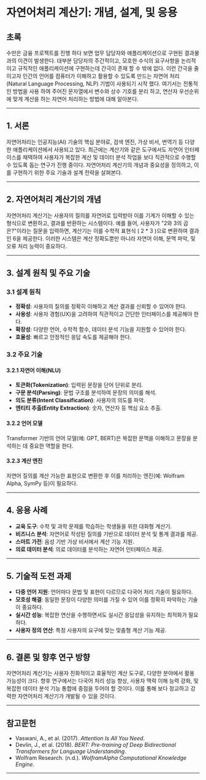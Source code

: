 # 자연어처리 계산기: 개념, 설계, 및 응용

## 초록
수만은 금융 프로젝트를 진행 하다 보면 업무 담당자와 애플리케이션으로 구현된 결과물과의 이견이 발생한다.
대부분 담당자의 주간적이고, 모호한 수식의 요구사항을 논리적이고 규칙적인 애플리케이션에 구현하는데 간극이 존재 할 수 밖에 없다.
이런 간극을 줄이고자 인간의 언어를 컴퓨터가 이해하고 활용할 수 있도록 만드는 자연어 처리(Natural Language Processing, NLP) 기법이 사용되기 시작 했다.
여기서는 전통적인 방법을 사용 하여 주어진 문자열에서 변수와 상수 기호를 분리 하고, 연산자 우선순위에 맞게 계산을 하는 자연어 처리하는 방법에 대해 알아본다.

---

## 1. 서론
자연어처리는 인공지능(AI) 기술의 핵심 분야로, 검색 엔진, 가상 비서, 번역기 등 다양한 애플리케이션에서 사용되고 있다. 최근에는 계산기와 같은 도구에서도 자연어 인터페이스를 채택하여 사용자가 복잡한 계산 및 데이터 분석 작업을 보다 직관적으로 수행할 수 있도록 돕는 연구가 진행 중이다. 자연어처리 계산기의 개념과 중요성을 정의하고, 이를 구현하기 위한 주요 기술과 설계 전략을 살펴본다.

---

## 2. 자연어처리 계산기의 개념
자연어처리 계산기는 사용자의 질의를 자연어로 입력받아 이를 기계가 이해할 수 있는 형식으로 변환하고, 결과를 반환하는 시스템이다. 예를 들어, 사용자가 "2와 3의 곱은?"이라는 질문을 입력하면, 계산기는 이를 수학적 표현식 \( 2 * 3 \)으로 변환하여 결과인 6을 제공한다. 이러한 시스템은 계산 정확도뿐만 아니라 자연어 이해, 문맥 파악, 및 오류 처리 능력이 중요하다.

---

## 3. 설계 원칙 및 주요 기술
### 3.1 설계 원칙
- **정확성**: 사용자의 질의를 정확히 이해하고 계산 결과를 신뢰할 수 있어야 한다.
- **사용성**: 사용자 경험(UX)을 고려하여 직관적이고 간단한 인터페이스를 제공해야 한다.
- **확장성**: 다양한 언어, 수학적 함수, 데이터 분석 기능을 지원할 수 있어야 한다.
- **효율성**: 빠르고 안정적인 응답 속도를 제공해야 한다.

### 3.2 주요 기술
#### 3.2.1 자연어 이해(NLU)
- **토큰화(Tokenization)**: 입력된 문장을 단어 단위로 분리.
- **구문 분석(Parsing)**: 문법 구조를 분석하여 문장의 의미를 해석.
- **의도 분류(Intent Classification)**: 사용자의 의도를 파악.
- **엔티티 추출(Entity Extraction)**: 숫자, 연산자 등 핵심 요소 추출.

#### 3.2.2 언어 모델
Transformer 기반의 언어 모델(예: GPT, BERT)은 복잡한 문맥을 이해하고 문장을 분석하는 데 중요한 역할을 한다. 

#### 3.2.3 계산 엔진
자연어 질의를 계산 가능한 표현으로 변환한 후 이를 처리하는 엔진(예: Wolfram Alpha, SymPy 등)이 필요하다.

---

## 4. 응용 사례
- **교육 도구**: 수학 및 과학 문제를 학습하는 학생들을 위한 대화형 계산기.
- **비즈니스 분석**: 자연어로 작성된 질의를 기반으로 데이터 분석 및 통계 결과를 제공.
- **스마트 가전**: 음성 기반 가상 비서에서 계산 기능 지원.
- **의료 데이터 분석**: 의료 데이터를 분석하는 자연어 인터페이스 제공.

---

## 5. 기술적 도전 과제
- **다중 언어 지원**: 언어마다 문법 및 표현이 다르므로 다국어 처리 기술이 필요하다.
- **모호성 해결**: 동일한 문장이 다양한 의미를 가질 수 있어 이를 정확히 파악하는 기술이 중요하다.
- **실시간 성능**: 복잡한 연산을 수행하면서도 실시간 응답성을 유지하는 최적화가 필요하다.
- **사용자 정의 연산**: 특정 사용자의 요구에 맞는 맞춤형 계산 기능 제공.

---

## 6. 결론 및 향후 연구 방향
자연어처리 계산기는 사용자 친화적이고 효율적인 계산 도구로, 다양한 분야에서 활용 가능성이 크다. 향후 연구에서는 다국어 처리 성능 향상, 사용자 맥락 이해 능력 강화, 및 복잡한 데이터 분석 기능 통합에 중점을 두어야 할 것이다. 이를 통해 보다 정교하고 강력한 자연어처리 계산기가 개발될 수 있을 것이다.

---

## 참고문헌
- Vaswani, A., et al. (2017). *Attention Is All You Need*. 
- Devlin, J., et al. (2018). *BERT: Pre-training of Deep Bidirectional Transformers for Language Understanding*. 
- Wolfram Research. (n.d.). *WolframAlpha Computational Knowledge Engine*.

---
